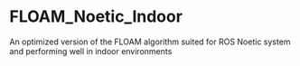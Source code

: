 # FLOAM_Noetic_Indoor
An optimized version of the FLOAM algorithm suited for ROS Noetic system and performing well in indoor environments
